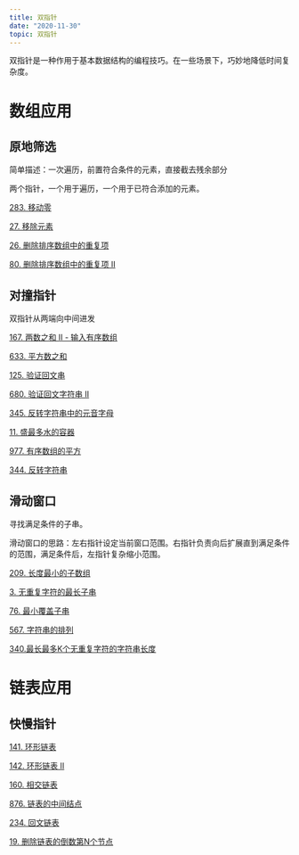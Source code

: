 ```yaml
---
title: 双指针
date: "2020-11-30"
topic: 双指针
---
```

双指针是一种作用于基本数据结构的编程技巧。在一些场景下，巧妙地降低时间复杂度。

# 数组应用

## 原地筛选

简单描述：一次遍历，前置符合条件的元素，直接截去残余部分

两个指针，一个用于遍历，一个用于已符合添加的元素。

[283. 移动零](/leetcode/0283.move-zeroes/)

[27. 移除元素](/leetcode/0027.remove-element/)

[26. 删除排序数组中的重复项](/leetcode/0026.remove-duplicates-from-sorted-array)

[80. 删除排序数组中的重复项 II](/leetcode/0080.remove-duplicates-from-sorted-array-ii)


## 对撞指针

双指针从两端向中间进发

[167. 两数之和 II - 输入有序数组](/leetcode/0167.two-sum-ii-input-array-is-sorted)

[633. 平方数之和](/leetcode/0633.sum-of-square-numbers/)

[125. 验证回文串](/leetcode/0125.valid-palindrome/)

[680. 验证回文字符串 Ⅱ](/leetcode/0680.valid-palindrome-ii/)

[345. 反转字符串中的元音字母](/leetcode/0345.reverse-vowels-of-a-string/solution/)

[11. 盛最多水的容器](/leetcode/0011.container-with-most-water/)

[977. 有序数组的平方](/leetcode/0977.squares-of-a-sorted-array/)

[344. 反转字符串](/leetcode/0344.reverse-string/)

## 滑动窗口

寻找满足条件的子串。

滑动窗口的思路：左右指针设定当前窗口范围。右指针负责向后扩展直到满足条件的范围，满足条件后，左指针复杂缩小范围。

[209. 长度最小的子数组](/leetcode/0209.minimum-size-subarray-sum)

[3. 无重复字符的最长子串](/leetcode/0003.longest-substring-without-repeating-characters)

[76. 最小覆盖子串](/leetcode/0076.minimum-window-substring)

[567. 字符串的排列](/leetcode/0567.permutation-in-string)

[340.最长最多K个无重复字符的字符串长度](/leetcode/0340.longest-substring-with-at-most-k-distinct-characters/)



# 链表应用

## 快慢指针

[141. 环形链表](/leetcode/0141.linked-list-cycle/)

[142. 环形链表 II](/leetcode/0142.linked-list-cycle-ii/)

[160. 相交链表](/leetcode/0160.intersection-of-two-linked-lists/)

[876. 链表的中间结点](https://leetcode-cn.com/problems/middle-of-the-linked-list/)

[234. 回文链表](/leetcode/0234.palindrome-linked-list/)

[19. 删除链表的倒数第N个节点](/leetcode/0019.remove-nth-node-from-end-of-list/)
